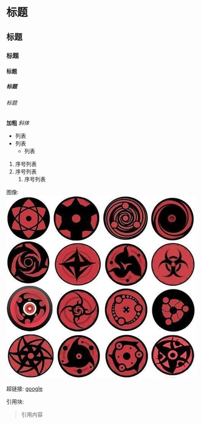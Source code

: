 # 标题
## 标题
### 标题
#### 标题
##### 标题
###### 标题

**加粗**
*斜体*

* 列表
* 列表
	* 列表

1. 序号列表
2. 序号列表
	1. 序号列表

图像:
![眼](/images/eyes.jpg)

超链接:
[google](https://www.google.com)

引用块:
> 引用内容


